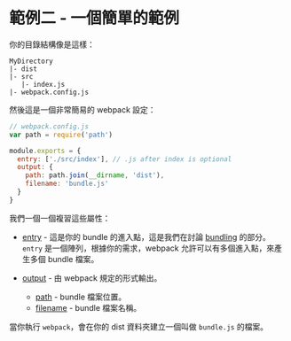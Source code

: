 # 範例二 - 一個簡單的範例

你的目錄結構像是這樣：

```
MyDirectory
|- dist
|- src
   |- index.js
|- webpack.config.js

```

然後這是一個非常簡易的 webpack 設定：

```javascript
// webpack.config.js
var path = require('path')

module.exports = {
  entry: ['./src/index'], // .js after index is optional
  output: {
    path: path.join(__dirname, 'dist'),
    filename: 'bundle.js'
  }
}
```

我們一個一個複習這些屬性：

* [entry](https://webpack.github.io/docs/configuration.html#entry) - 這是你的 bundle 的進入點，這是我們在討論 [bundling](#bundling) 的部分。`entry` 是一個陣列，根據你的需求，webpack 允許可以有多個進入點，來產生多個 bundle 檔案。

* [output](https://webpack.github.io/docs/configuration.html#output) - 由 webpack 規定的形式輸出。
  * [path](https://webpack.github.io/docs/configuration.html#output-path) - bundle 檔案位置。
  * [filename](https://webpack.github.io/docs/configuration.html#output-filename) - bundle 檔案名稱。

當你執行 `webpack`，會在你的 dist 資料夾建立一個叫做 `bundle.js` 的檔案。
